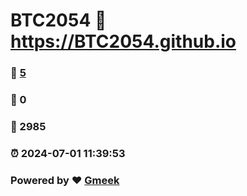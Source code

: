 # BTC2054 :link: https://BTC2054.github.io 
### :page_facing_up: [5](https://BTC2054.github.io/tag.html) 
### :speech_balloon: 0 
### :hibiscus: 2985 
### :alarm_clock: 2024-07-01 11:39:53 
### Powered by :heart: [Gmeek](https://github.com/Meekdai/Gmeek)
